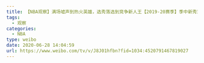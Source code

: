 ```yaml
---
title: 【NBA观察】满场嘘声到热火英雄，选秀落选到竞争新人王【2019-20赛季】季中新秀观察 泰勒·赫洛Tyler Herro／肯德里克·纳恩Kendrick Nunn
tags:
  - 观察
categories:
  - NBA
type: weibo
date: 2020-06-28 14:04:59
url: https://www.weibo.com/tv/v/J8J01hfbn?fid=1034:4520791467819027
---
```


<!-- more -->